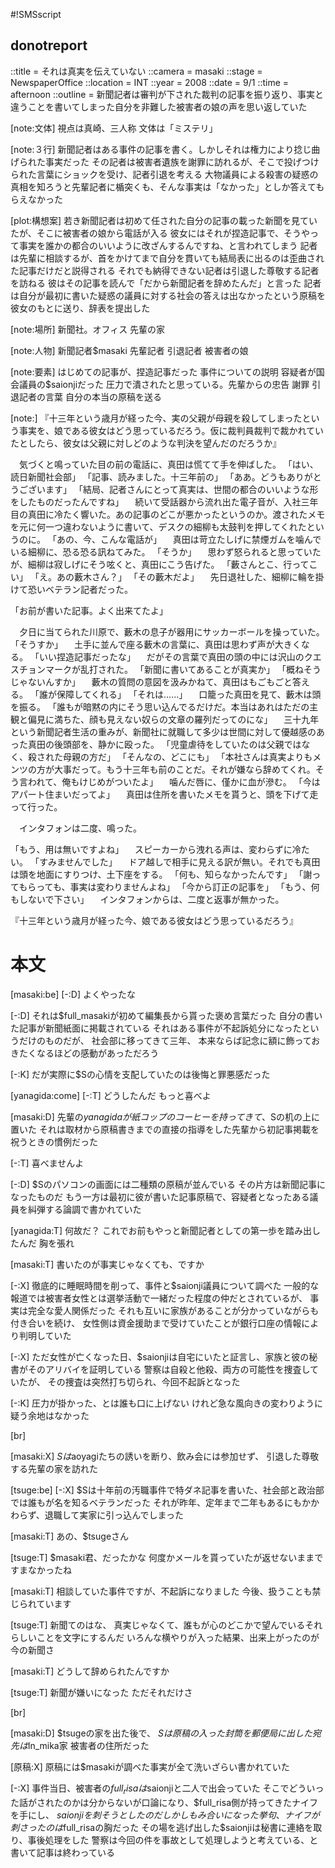 #!SMSscript

## donotreport

::title = それは真実を伝えていない
::camera = masaki
::stage = NewspaperOffice
::location = INT
::year = 2008
::date = 9/1
::time = afternoon
::outline = 新聞記者は審判が下された裁判の記事を振り返り、事実と違うことを書いてしまった自分を非難した被害者の娘の声を思い返していた

[note:文体]
視点は真崎、三人称
文体は「ミステリ」

[note:３行]
新聞記者はある事件の記事を書く。しかしそれは権力により捻じ曲げられた事実だった
その記者は被害者遺族を謝罪に訪れるが、そこで投げつけられた言葉にショックを受け、記者引退を考える
大物議員による殺害の疑惑の真相を知ろうと先輩記者に楯突くも、そんな事実は「なかった」としか答えてもらえなかった

[plot:構想案]
若き新聞記者は初めて任された自分の記事の載った新聞を見ていたが、そこに被害者の娘から電話が入る
彼女にはそれが捏造記事で、そうやって事実を誰かの都合のいいように改ざんするんですね、と言われてしまう
記者は先輩に相談するが、首をかけてまで自分を貫いても結局表に出るのは歪曲された記事だけだと説得される
それでも納得できない記者は引退した尊敬する記者を訪ねる
彼はその記事を読んで「だから新聞記者を辞めたんだ」と言った
記者は自分が最初に書いた疑惑の議員に対する社会の答えは出なかったという原稿を彼女のもとに送り、辞表を提出した

[note:場所]
新聞社。オフィス
先輩の家

[note:人物]
新聞記者$masaki
先輩記者
引退記者
被害者の娘

[note:要素]
はじめての記事が、捏造記事だった
事件についての説明
容疑者が国会議員の$saionjiだった
圧力で潰されたと思っている。先輩からの忠告
謝罪
引退記者の言葉
自分の本当の原稿を送る

[note:]
『十三年という歳月が経った今、実の父親が母親を殺してしまったという事実を、娘である彼女はどう思っているだろう。仮に裁判員裁判で裁かれていたとしたら、彼女は父親に対しどのような判決を望んだのだろうか』

　気づくと鳴っていた目の前の電話に、真田は慌てて手を伸ばした。
「はい、読日新聞社会部」
「記事、読みました。十三年前の」
「ああ。どうもありがとうございます」
「結局、記者さんにとって真実は、世間の都合のいいような形をしたものだったんですね」
　続いて受話器から流れ出た電子音が、入社三年目の真田に冷たく響いた。あの記事のどこが悪かったというのか。渡されたメモを元に何一つ違わないように書いて、デスクの細柳も太鼓判を押してくれたというのに。
「あの、今、こんな電話が」
　真田は苛立たしげに禁煙ガムを噛んでいる細柳に、恐る恐る訊ねてみた。
「そうか」
　思わず怒られると思っていたが、細柳は寂しげにそう呟くと、真田にこう告げた。
「藪さんとこ、行ってこい」
「え。あの藪木さん？」
「その藪木だよ」
　先日退社した、細柳に輪を掛けて恐いベテラン記者だった。

「お前が書いた記事。よく出来てたよ」

　夕日に当てられた川原で、藪木の息子が器用にサッカーボールを操っていた。
「そうすか」
　土手に並んで座る藪木の言葉に、真田は思わず声が大きくなる。
「いい捏造記事だったな」
　だがその言葉で真田の頭の中には沢山のクエスチョンマークが乱打された。
「新聞に書いてあることが真実か」
「概ねそうじゃないんすか」
　藪木の質問の意図を汲みかねて、真田はもごもごと答える。
「誰が保障してくれる」
「それは……」
　口籠った真田を見て、藪木は頭を振る。
「誰もが暗黙の内にそう思い込んでるだけだ。本当はあれはただの主観と偏見に満ちた、顔も見えない奴らの文章の羅列だってのにな」
　三十九年という新聞記者生活の重みが、新聞社に就職して多少は世間に対して優越感のあった真田の後頭部を、静かに殴った。
「児童虐待をしていたのは父親ではなく、殺された母親の方だ」
「そんなの、どこにも」
「本社さんは真実よりもメンツの方が大事だって。もう十三年も前のことだ。それが嫌なら辞めてくれ。そう言われて、俺もけじめがついたよ」
　噛んだ唇に、僅かに血が滲む。
「今はアパート住まいだってよ」
　真田は住所を書いたメモを貰うと、頭を下げて走って行った。

　インタフォンは二度、鳴った。

「もう、用は無いですよね」
　スピーカーから洩れる声は、変わらずに冷たい。
「すみませんでした」
　ドア越しで相手に見える訳が無い。それでも真田は頭を地面にすりつけ、土下座をする。
「何も、知らなかったんです」
「謝ってもらっても、事実は変わりませんよね」
「今から訂正の記事を」
「もう、何もしないで下さい」
　インタフォンからは、二度と返事が無かった。

『十三年という歳月が経った今、娘である彼女はどう思っているだろう』

# 本文

[masaki:be]
[-:D]
よくやったな

[-:D]
それは$full_masakiが初めて編集長から貰った褒め言葉だった
自分の書いた記事が新聞紙面に掲載されている
それはある事件が不起訴処分になったというだけのものだが、
社会部に移ってきて三年、
本来ならば記念に額に飾っておきたくなるほどの感動があっただろう

[-:K]
だが実際に$Sの心情を支配していたのは後悔と罪悪感だった

[yanagida:come]
[-:T]
どうしたんだ
もっと喜べよ

[masaki:D]
先輩の$yanagidaが紙コップのコーヒーを持ってきて、$Sの机の上に置いた
それは取材から原稿書きまでの直接の指導をした先輩から初記事掲載を祝うときの慣例だった

[-:T]
喜べませんよ

[-:D]
$Sのパソコンの画面には二種類の原稿が並んでいる
その片方は新聞記事になったものだ
もう一方は最初に彼が書いた記事原稿で、容疑者となったある議員を糾弾する論調で書かれていた

[yanagida:T]
何故だ？
これでお前もやっと新聞記者としての第一歩を踏み出したんだ
胸を張れ

[masaki:T]
書いたのが事実じゃなくても、ですか

[-:X]
徹底的に睡眠時間を削って、事件と$saionji議員について調べた
一般的な報道では被害者女性とは選挙活動で一緒だった程度の仲だとされているが、
事実は完全な愛人関係だった
それも互いに家族があることが分かっていながらも付き合いを続け、
女性側は資金援助まで受けていたことが銀行口座の情報により判明していた

[-:X]
ただ女性が亡くなった日、$saionjiは自宅にいたと証言し、家族と彼の秘書がそのアリバイを証明している
警察は自殺と他殺、両方の可能性を捜査していたが、
その捜査は突然打ち切られ、今回不起訴となった

[-:K]
圧力が掛かった、とは誰も口に上げない
けれど急な風向きの変わりように疑う余地はなかった

[br]

[masaki:X]
$Sは$aoyagiたちの誘いを断り、飲み会には参加せず、
引退した尊敬する先輩の家を訪れた

[tsuge:be]
[-:X]
$Sは十年前の汚職事件で特ダネ記事を書いた、社会部と政治部では誰もが名を知るベテランだった
それが昨年、定年まで二年もあるにもかかわらず、退職して実家に引っ込んでしまった

[masaki:T]
あの、$tsugeさん

[tsuge:T]
$masaki君、だったかな
何度かメールを貰っていたが返せないままですまなかったね

[masaki:T]
相談していた事件ですが、不起訴になりました
今後、扱うことも禁じられています

[tsuge:T]
新聞てのはな、
真実じゃなくて、誰もが心のどこかで望んでいるそれらしいことを文字にするんだ
いろんな横やりが入った結果、出来上がったのが今の新聞さ

[masaki:T]
どうして辞められたんですか

[tsuge:T]
新聞が嫌いになった
ただそれだけさ

[br]

[masaki:D]
$tsugeの家を出た後で、
$Sは原稿の入った封筒を郵便局に出した
宛先は$ln_mika家
被害者の住所だった

[原稿:X]
原稿には$masakiが調べた事実が全て洗いざらい書かれていた

[-:X]
事件当日、被害者の$full_risaは$saionjiと二人で出会っていた
そこでどういった話がされたのかは分からないが口論になり、$full_risa側が持ってきたナイフを手にし、
$saionjiを刺そうとしたのだ
しかしもみ合いになった挙句、ナイフが刺さったのは$full_risaの胸だった
その場を逃げ出した$saionjiは秘書に連絡を取り、事後処理をした
警察は今回の件を事故として処理しようと考えている、と書いて記事は終わっている
